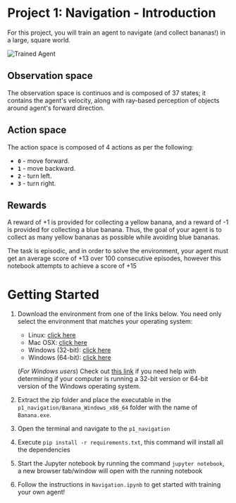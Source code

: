 [//]: # (Image References)

[image1]: https://user-images.githubusercontent.com/10624937/42135619-d90f2f28-7d12-11e8-8823-82b970a54d7e.gif "Trained Agent"

# Project 1: Navigation - Introduction

For this project, you will train an agent to navigate (and collect bananas!) in a large, square world.  

![Trained Agent][image1]

## Observation space
The observation space is continuos and is composed of 37 states; it contains the agent's velocity, along with ray-based perception of objects around agent's forward direction.

## Action space
The action space is composed of 4 actions as per the following:

- **`0`** - move forward.
- **`1`** - move backward.
- **`2`** - turn left.
- **`3`** - turn right.

## Rewards

A reward of +1 is provided for collecting a yellow banana, and a reward of -1 is provided for collecting a blue banana.  Thus, the goal of your agent is to collect as many yellow bananas as possible while avoiding blue bananas.  

The task is episodic, and in order to solve the environment, your agent must get an average score of +13 over 100 consecutive episodes, however this notebook attempts to achieve a score of +15

# Getting Started

1. Download the environment from one of the links below.  You need only select the environment that matches your operating system:
    - Linux: [click here](https://s3-us-west-1.amazonaws.com/udacity-drlnd/P1/Banana/Banana_Linux.zip)
    - Mac OSX: [click here](https://s3-us-west-1.amazonaws.com/udacity-drlnd/P1/Banana/Banana.app.zip)
    - Windows (32-bit): [click here](https://s3-us-west-1.amazonaws.com/udacity-drlnd/P1/Banana/Banana_Windows_x86.zip)
    - Windows (64-bit): [click here](https://s3-us-west-1.amazonaws.com/udacity-drlnd/P1/Banana/Banana_Windows_x86_64.zip)
    
    (_For Windows users_) Check out [this link](https://support.microsoft.com/en-us/help/827218/how-to-determine-whether-a-computer-is-running-a-32-bit-version-or-64) if you need help with determining if your computer is running a 32-bit version or 64-bit version of the Windows operating system.

2. Extract the zip folder and place the executable in the `p1_navigation/Banana_Windows_x86_64` folder with the name of `Banana.exe`.

3. Open the terminal and navigate to the `p1_navigation`

4. Execute `pip install -r requirements.txt`, this command will install all the dependencies

5. Start the Jupyter notebook by running the command `jupyter notebook`, a new browser tab/window will open with the running notebook

6. Follow the instructions in `Navigation.ipynb` to get started with training your own agent!  
